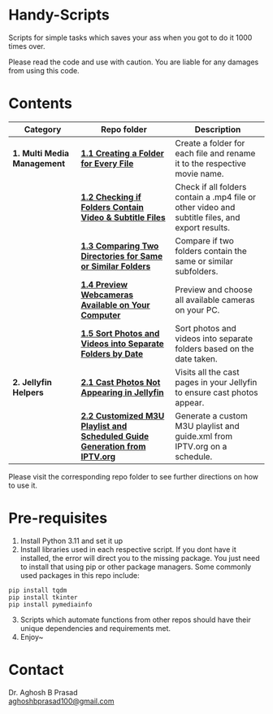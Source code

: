 # Handy-Scripts
Scripts for simple tasks which saves your ass when you got to do it 1000 times over.

Please read the code and use with caution. You are liable for any damages from using this code.

# Contents

| Category                      | Repo folder                                                                  | Description                                                                                     |
| ----------------------------- | ---------------------------------------------------------------------------- | ----------------------------------------------------------------------------------------------- |
| **1. Multi Media Management** | **[1.1 Creating a Folder for Every File](https://github.com/reun100e/Handy-Scripts/blob/main/1.1.%20Creating%20a%20folder%20for%20every%20file%20in%20it/readme.md)**                                     | Create a folder for each file and rename it to the respective movie name.                       |
|                               | **[1.2 Checking if Folders Contain Video & Subtitle Files](https://github.com/reun100e/Handy-Scripts/blob/main/1.2.%20Checking%20if%20folders%20contain%20video%20%26%20subtitle%20files/readme.md)**                   | Check if all folders contain a .mp4 file or other video and subtitle files, and export results. |
|                               | **[1.3 Comparing Two Directories for Same or Similar Folders](https://github.com/reun100e/Handy-Scripts/blob/main/1.3.%20Comparing%20two%20directories%20for%20same%20or%20similar%20folders/readme.md)**                | Compare if two folders contain the same or similar subfolders.                                  |
|                               | **[1.4 Preview Webcameras Available on Your Computer](https://github.com/reun100e/Handy-Scripts/blob/main/1.4.%20Preview%20webcameras%20available%20in%20your%20computer/readme.md)**                        | Preview and choose all available cameras on your PC.                                            |
|                               | **[1.5 Sort Photos and Videos into Separate Folders by Date](https://github.com/reun100e/Handy-Scripts/blob/main/1.5.%20Move%20photos%20and%20videos%20to%20date%20taken%20folder/readme.md)**                 | Sort photos and videos into separate folders based on the date taken.                           |
| **2. Jellyfin Helpers**       | **[2.1 Cast Photos Not Appearing in Jellyfin](https://github.com/reun100e/Handy-Scripts/blob/main/2.1.%20Jellyfin%20-%20Repair%20cast%20photo%20not%20showing/readme.md)**                                | Visits all the cast pages in your Jellyfin to ensure cast photos appear.                        |
|                               | **[2.2 Customized M3U Playlist and Scheduled Guide Generation from IPTV.org](https://github.com/reun100e/Handy-Scripts/blob/main/2.2.%20Customized%20TV%20playlist%20and%20guide%20from%20ipvt.org/readme.md)** | Generate a custom M3U playlist and guide.xml from IPTV.org on a schedule.                       |

Please visit the corresponding repo folder to see further directions on how to use it.

# Pre-requisites

1. Install Python 3.11 and set it up
2. Install libraries used in each respective script. If you dont have it installed, the error will direct you to the missing package. You just need to install that using pip or other package managers. Some commonly used packages in this repo include:
```
pip install tqdm
pip install tkinter
pip install pymediainfo
```
3. Scripts which automate functions from other repos should have their unique dependencies and requirements met.
4. Enjoy~

# Contact
Dr. Aghosh B Prasad <br>
aghoshbprasad100@gmail.com
